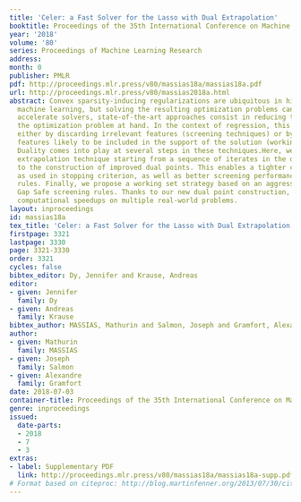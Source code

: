 ```yaml
---
title: 'Celer: a Fast Solver for the Lasso with Dual Extrapolation'
booktitle: Proceedings of the 35th International Conference on Machine Learning
year: '2018'
volume: '80'
series: Proceedings of Machine Learning Research
address: 
month: 0
publisher: PMLR
pdf: http://proceedings.mlr.press/v80/massias18a/massias18a.pdf
url: http://proceedings.mlr.press/v80/massias2018a.html
abstract: Convex sparsity-inducing regularizations are ubiquitous in high-dimensional
  machine learning, but solving the resulting optimization problems can be slow. To
  accelerate solvers, state-of-the-art approaches consist in reducing the size of
  the optimization problem at hand. In the context of regression, this can be achieved
  either by discarding irrelevant features (screening techniques) or by prioritizing
  features likely to be included in the support of the solution (working set techniques).
  Duality comes into play at several steps in these techniques.Here, we propose an
  extrapolation technique starting from a sequence of iterates in the dual that leads
  to the construction of improved dual points. This enables a tighter control of optimality
  as used in stopping criterion, as well as better screening performance of Gap Safe
  rules. Finally, we propose a working set strategy based on an aggressive use of
  Gap Safe screening rules. Thanks to our new dual point construction, we show significant
  computational speedups on multiple real-world problems.
layout: inproceedings
id: massias18a
tex_title: 'Celer: a Fast Solver for the Lasso with Dual Extrapolation'
firstpage: 3321
lastpage: 3330
page: 3321-3330
order: 3321
cycles: false
bibtex_editor: Dy, Jennifer and Krause, Andreas
editor:
- given: Jennifer
  family: Dy
- given: Andreas
  family: Krause
bibtex_author: MASSIAS, Mathurin and Salmon, Joseph and Gramfort, Alexandre
author:
- given: Mathurin
  family: MASSIAS
- given: Joseph
  family: Salmon
- given: Alexandre
  family: Gramfort
date: 2018-07-03
container-title: Proceedings of the 35th International Conference on Machine Learning
genre: inproceedings
issued:
  date-parts:
  - 2018
  - 7
  - 3
extras:
- label: Supplementary PDF
  link: http://proceedings.mlr.press/v80/massias18a/massias18a-supp.pdf
# Format based on citeproc: http://blog.martinfenner.org/2013/07/30/citeproc-yaml-for-bibliographies/
---
```

